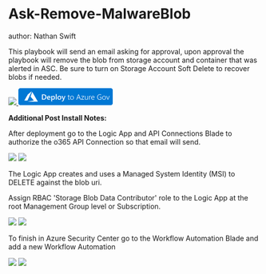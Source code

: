 # Ask-Remove-MalwareBlob
author: Nathan Swift

This playbook will send an email asking for approval, upon approval the playbook will remove the blob from storage account and container that was alerted in ASC. Be sure to turn on Storage Account Soft Delete to recover blobs if needed.

<a href="https://portal.azure.com/#create/Microsoft.Template/uri/https%3A%2F%2Fraw.githubusercontent.com%2FAzure%2FAzure-Security-Center%2Fmaster%2FWorkflow%2520automation%2FAsk-Remove-MalwareBlob%2Fazuredeploy.json" target="_blank">
    <img src="https://aka.ms/deploytoazurebutton"/>
</a>
<a href="https://portal.azure.us/#create/Microsoft.Template/uri/https%3A%2F%2Fraw.githubusercontent.com%2FAzure%2FAzure-Security-Center%2Fmaster%2FWorkflow%2520automation%2FAsk-Remove-MalwareBlob%2Fus%2Fazuredeploy.json" target="_blank">
<img src="https://raw.githubusercontent.com/Azure/azure-quickstart-templates/master/1-CONTRIBUTION-GUIDE/images/deploytoazuregov.png"/>
</a>

**Additional Post Install Notes:**

After deployment go to the Logic App and API Connections Blade to authorize the o365 API Connection so that email will send.

<img src="https://github.com/Azure-Security-Center/blob/master/Workflow%20automation/Ask-Remove-MalwareBlob/images/apiauth.png"/>

<img src="https://github.com/Azure-Security-Center/blob/master/Workflow%20automation/Ask-Remove-MalwareBlob/images/apiauth2.png"/>

The Logic App creates and uses a Managed System Identity (MSI) to DELETE against the blob uri. 

Assign RBAC 'Storage Blob Data Contributor' role to the Logic App at the root Management Group level or Subscription.

<img src="https://github.com/Azure-Security-Center/blob/master/Workflow%20automation/Ask-Remove-MalwareBlob/images/roleassign.png"/>

<img src="https://github.com/Azure-Security-Center/blob/master/Workflow%20automation/Ask-Remove-MalwareBlob/images/roleassign2.png"/>

To finish in Azure Security Center go to the Workflow Automation Blade and add a new Workflow Automation

<img src="https://github.com/Azure-Security-Center/blob/master/Workflow%20automation/Ask-Remove-MalwareBlob/images/ascwfa.png"/>

<img src="https://github.com/Azure-Security-Center/blob/master/Workflow%20automation/Ask-Remove-MalwareBlob/images/ascwfa2.png"/>